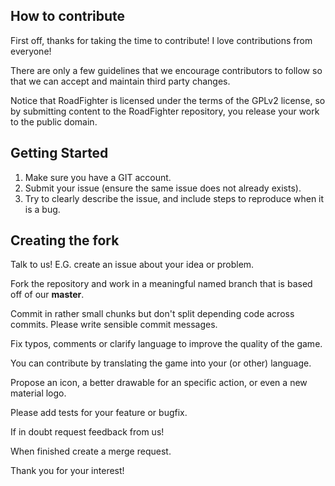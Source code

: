 **How to contribute**
---------------------

First off, thanks for taking the time to contribute! I love contributions from everyone!

There are only a few guidelines that we encourage contributors to follow
so that we can accept and maintain third party changes.

Notice that RoadFighter is licensed under the terms of the GPLv2 license,
so by submitting content to the RoadFighter repository, you release your work
to the public domain.

**Getting Started**
-------------------

1. Make sure you have a GIT account.
2. Submit your issue (ensure the same issue does not already exists).
3. Try to clearly describe the issue, and include steps to reproduce
when it is a bug.

**Creating the fork**
---------------------

Talk to us! E.G. create an issue about your idea or problem.

Fork the repository and work in a meaningful named branch that is
based off of our **master**.

Commit in rather small chunks but don't split depending code across commits.
Please write sensible commit messages.

Fix typos, comments or clarify language to improve the quality of the game.

You can contribute by translating the game into your (or other) language.

Propose an icon, a better drawable for an specific action, or even
a new material logo.

Please add tests for your feature or bugfix.

If in doubt request feedback from us!

When finished create a merge request.

Thank you for your interest!

